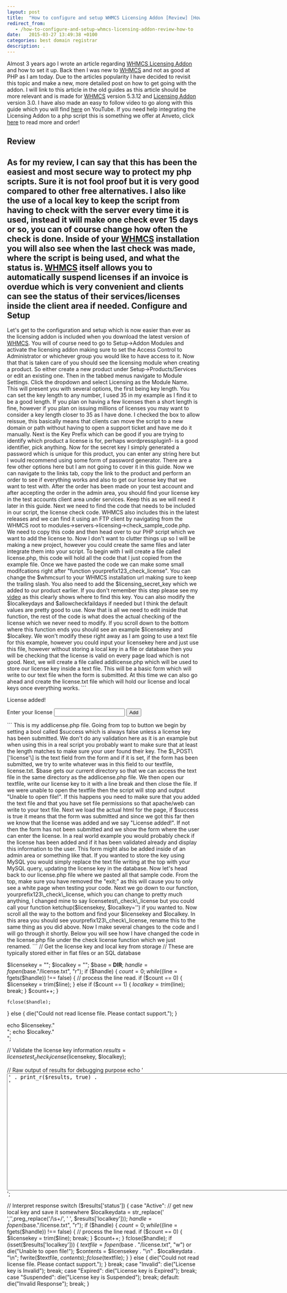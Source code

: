 ```yaml
---
layout: post
title:  "How to configure and setup WHMCS Licensing Addon [Review] [How to]"
redirect_from:
   - /how-to-configure-and-setup-whmcs-licensing-addon-review-how-to
date:   2015-03-27 13:49:38 +0100
categories: best domain registrar
description: .
---
```


Almost 3 years ago I wrote an article regarding [WHMCS Licensing Addon](http://anve.to/cHPe1 "WHMCS Licensing Addon") and how to set it up. Back then I was new to [WHMCS](http://anve.to/cHPe1 "WHMCS") and not as good at PHP as I am today. Due to the articles popularity I have decided to revisit this topic and make a new, more detailed post on how to get going with the addon. I will link to this article in the old guides as this article should be more relevant and is made for [WHMCS](http://anve.to/cHPe1 "WHMCS") version 5.3.12 and [Licensing Addon](http://anve.to/cHPe1 "WHMCS Licensing Addon") version 3.0. I have also made an easy to follow video to go along with this guide which you will find [here](http://anve.to/vu4Dt "How to configure and setup WHMCS Licensing Addon [Review] [How to]") on YouTube. If you need help integrating the Licensing Addon to a php script this is something we offer at Anveto, click [here](http://anve.to/MQTyb "WHMCS Licensing Addon Integration by Anveto") to read more and order!

Review
------

 As for my review, I can say that this has been the easiest and most secure way to protect my php scripts. Sure it is not fool proof but it is very good compared to other free alternatives. I also like the use of a local key to keep the script from having to check with the server every time it is used, instead it will make one check ever 15 days or so, you can of course change how often the check is done. Inside of your [WHMCS](http://anve.to/cHPe1 "WHMCS") installation you will also see when the last check was made, where the script is being used, and what the status is. [WHMCS](http://anve.to/cHPe1 "WHMCS") itself allows you to automatically suspend licenses if an invoice is overdue which is very convenient and clients can see the status of their services/licenses inside the client area if needed. Configure and Setup
-------------------

 Let's get to the configuration and setup which is now easier than ever as the licensing addon is included when you download the latest version of [WHMCS](http://anve.to/cHPe1 "WHMCS"). You will of course need to go to Setup->Addon Modules and activate the licensing addon making sure to set the Access Control to Administrator or whichever group you would like to have access to it. Now that that is taken care of you should see the licensing module when creating a product. So either create a new product under Setup->Products/Services or edit an existing one. Then in the tabbed menus navigate to Module Settings. Click the dropdown and select Licensing as the Module Name. This will present you with several options, the first being key length. You can set the key length to any number, I used 35 in my example as I find it to be a good length. If you plan on having a few licenses then a short length is fine, however if you plan on issuing millions of licenses you may want to consider a key length closer to 35 as I have done. I checked the box to allow reissue, this basically means that clients can move the script to a new domain or path without having to open a support ticket and have me do it manually. Next is the Key Prefix which can be good if you are trying to identify which product a license is for, perhaps wordpressplugin1- is a good identifier, pick anything. Now for the secret key I simply generated a password which is unique for this product, you can enter any string here but I would recommend using some form of password generator. There are a few other options here but I am not going to cover it in this guide. Now we can navigate to the links tab, copy the link to the product and perform an order to see if everything works and also to get our license key that we want to test with. After the order has been made on your test account and after accepting the order in the admin area, you should find your license key in the test accounts client area under services. Keep this as we will need it later in this guide. Next we need to find the code that needs to be included in our script, the license check code. WHMCS also includes this in the latest releases and we can find it using an FTP client by navigating from the WHMCS root to modules->servers->licensing->check\_sample\_code.php. We need to copy this code and then head over to our PHP script which we want to add the license to. Now I don't want to clutter things up so I will be making a new project, however you could create the same files and later integrate them into your script. To begin with I will create a file called license.php, this code will hold all the code that I just copied from the example file. Once we have pasted the code we can make some small modifcations right after "function yourprefix123\_check\_license". You can change the $whmcsurl to your WHMCS installation url making sure to keep the trailing slash. You also need to add the $licensing\_secret\_key which we added to our product earlier. If you don't remember this step please see my [video](http://anve.to/vu4Dt "How to configure and setup WHMCS Licensing Addon [Review] [How to]") as this clearly shows where to find this key. You can also modify the $localkeydays and $allowcheckfaildays if needed but I think the default values are pretty good to use. Now that is all we need to edit inside that function, the rest of the code is what does the actual checking of the license which we never need to modify. If you scroll down to the bottom where this function ends you should see an example $licensekey and $localkey. We won't modify these right away as I am going to use a text file for this example, however you could input your licensekey here and just use this file, however without storing a local key in a file or database then you will be checking that the license is valid on every page load which is not good. Next, we will create a file called addlicense.php which will be used to store our license key inside a text file. This will be a basic form which will write to our text file when the form is submitted. At this time we can also go ahead and create the license.txt file which will hold our license and local keys once everything works. ```
<?php
$success = false;
if (isset($_POST['license'])) {
    $license = $_POST['license'];
    $base = __DIR__;
    $textfile = fopen($base."/license.txt", "w") or die("Unable to open file!");
    $contents = $license."\n";
    fwrite($textfile, $contents);
    fclose($textfile);
    $success = true;
}
?>
<html>
<head>
    <title>License Test</title>
</head>
<body>
<div class="wrapper">
    <div class="form">
        <?php
        if ($success) {
            ?>
            <p>License added!</p>
            <?php
        } else {
        ?>
        <form method="post" action="">
            Enter your license <input name="license">
            <input type="submit" value="Add">
        </form>
        <?php } ?>
    </div>
</div>
</body>
</html>
``` This is my addlicense.php file. Going from top to button we begin by setting a bool called $success which is always false unless a license key has been submitted. We don't do any validation here as it is an example but when using this in a real script you probably want to make sure that at least the length matches to make sure your user found their key. The $\_POST\['license'\] is the text field from the form and if it is set, if the form has been submitted, we try to write whatever was in this field to our textfile, license.txt. $base gets our current directory so that we can access the text file in the same directory as the addlicense.php file. We then open our textfile, write our license key to it with a line break and then close the file. If we were unable to open the textfile then the script will stop and output "Unable to open file!". If this happens you need to make sure that you added the text file and that you have set file permissions so that apache/web can write to your text file. Next we load the actual html for the page, if $success is true it means that the form was submitted and since we got this far then we know that the license was added and we say "License added!". If not then the form has not been submitted and we show the form where the user can enter the license. In a real world example you would probably check if the license has been added and if it has been validated already and display this information to the user. This form might also be added inside of an admin area or something like that. If you wanted to store the key using MySQL you would simply replace the text file writing at the top with your MySQL query, updating the license key in the database. Now let's head back to our license.php file where we pasted all that sample code. From the top, make sure you have removed the "exit;" as this will cause you to only see a white page when testing your code. Next we go down to our function, yourprefix123\_check\_license, which you can change to pretty much anything, I changed mine to say licensetest\_check\_license but you could call your function ketchup($licensekey, $localkey='') if you wanted to. Now scroll all the way to the bottom and find your $licensekey and $localkey. In this area you should see yourprefix123\_check\_license, rename this to the same thing as you did above. Now I make several changes to the code and I will go through it shortly. Below you will see how I have changed the code in the license.php file under the check license function which we just renamed. ```
// Get the license key and local key from storage
// These are typically stored either in flat files or an SQL database

$licensekey = "";
$localkey = "";
$base = __DIR__;
$handle = fopen($base."/license.txt", "r");
if ($handle) {
    $count = 0;
    while (($line = fgets($handle)) !== false) {
        // process the line read.
        if ($count == 0) {
            $licensekey = trim($line);
        } else if ($count == 1) {
            $localkey = trim($line);
            break;
        }
        $count++;
    }

    fclose($handle);
} else {
    die("Could not read license file. Please contact support.");
}

echo $licensekey."<br/>";
echo $localkey."<br/>";

// Validate the license key information
$results = licensetest_check_license($licensekey, $localkey);

// Raw output of results for debugging purpose
echo '<textarea cols="100" rows="20">' . print_r($results, true) . '</textarea>';

// Interpret response
switch ($results['status']) {
    case "Active":
        // get new local key and save it somewhere
        $localkeydata = str_replace(' ','',preg_replace('/\s+/', ' ', $results['localkey']));
        $handle = fopen($base."/license.txt", "r");
        if ($handle) {
            $count = 0;
            while (($line = fgets($handle)) !== false) {
                // process the line read.
                if ($count == 0) {
                    $licensekey = trim($line);
                    break;
                }
                $count++;
            }
            fclose($handle);
            if (isset($results['localkey'])) {
                $textfile = fopen($base . "/license.txt", "w") or die("Unable to open file!");
                $contents = $licensekey . "\n" . $localkeydata . "\n";
                fwrite($textfile, $contents);
                fclose($textfile);
            }
        } else {
            die("Could not read license file. Please contact support.");
        }
        break;
    case "Invalid":
        die("License key is Invalid");
        break;
    case "Expired":
        die("License key is Expired");
        break;
    case "Suspended":
        die("License key is Suspended");
        break;
    default:
        die("Invalid Response");
        break;
}
``` Basically what we are doing is checking for a license key and local key and reading it from the text file. If the license is valid we store the new local key so that we don't have to run the check again for another 15 days. Now there is a lot of code to go through here but we will go through it just like we did before, from top to bottom. So what I did first was to remove the example $licensekey and $localkey and leave these blank. If there is no key in the text file then the blank key will be checked and be returned as invalid. After these two variables we set our base directory with $base so that we now that text file we are reading is in the same directory. We then try to open the text file and read it line by line. Because of the way we store the licensekey and localkey we know that the first line is always the licensekey and the second line is always the localkey. If the license has never been checked the $localkey will remain blank, all this does is force the license check function to try to make a call to the license server (your WHMCS install). So once we are done reading the text file we close the $handle. I decided to echo my licensekey and localkey here so that I could see what was stored in my text file, you can should probably remove this echo and your textarea echo when running this on an actual script. Next we call our license function with $results = licensetest\_check\_license($licensekey, $localkey), remember that you may have changed the name of this to something else. After this i print out the returned $results in a textarea and then I proceed to the provided switch case which looks at the status key of the $results array. If this key is equal to "Active" we then know that the license was validated and that a localkey should have been returned if this was a remote check. One important thing here is to remove the spaces in the $results\['localkey'\] as it can mess things up if you are reading a text file line by line. However if the validation was done via the local key, as in no call was made to the license server, then there will be no local key returned. This is why I check to see if the $results\['localkey'\] is set further down so that I don't overwrite an existing local key with a blank key. I also copied the earlier code and once again read the text file line by line to get our license key from storage once again. If the local key was returned in the results array I then proceed to write the license and local key to the text file.  You will see other cases in this switch case statement which I have not modified. In these other cases you may take some kind of action such as displaying an error message to the user saying that his invoice is unpaid and that he should contact support. Although please keep in mind that your clients users may also see the message so I would recommend showing a general error message as to not embarrass your client with a personal message. Thanks for reading the guide, I hope it helps. Feel free to leave and comments, questions or suggestions in the comments below! Remember, if you need help integrating the Licensing Addon to a php script this is something we offer at Anveto, click [here](https://anveto.com/members/cart.php?a=add&pid=15 "WHMCS Licensing Addon Integration by Anveto") to read more and order!</body></html>